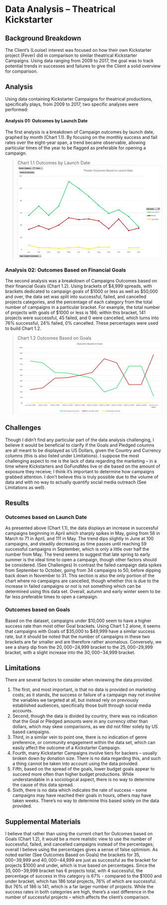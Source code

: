 # **Data Analysis – Theatrical Kickstarter**
## **Background Breakdown**
The Client’s (Louise) interest was focused on how their own Kickstarter project (Fever) did in comparison to similar theatrical Kickstarter Campaigns. Using data ranging from 2009 to 2017, the goal was to track potential trends in successes and failures to give the Client a solid overview for comparison.
## **Analysis**
Using data containing Kickstarter Campaigns for theatrical productions, specifically plays, from 2009 to 2017, two specific analyses were performed:
#### Analysis 01: Outcomes by Launch Date
The first analysis is a breakdown of Campaign outcomes by launch date, graphed by month (Chart 1.1). By focusing on the monthly success and fail rates over the eight-year span, a trend became observable, allowing particular times of the year to be flagged as preferable for opening a campaign. 
>Chart 1.1 Outcomes by Launch Date
![Outcomes by Launch Date](https://github.com/ltkdobbs/module01-challenge/blob/main/Theater_Outcomes_vs_Launch.png)
### Analysis 02: Outcomes Based on Financial Goals
The second analysis was a breakdown of Campaigns Outcomes based on their financial Goals (Chart 1.2). Using brackets of $4,999 spreads, with brackets dedicated to campaign goals of $1000 or less as well as $50,000 and over, the data set was split into successful, failed, and cancelled projects categories, and the percentage of each category from the total number of campaigns in a particular bracket. For example, the total number of projects with goals of $1000 or less is 186; within this bracket, 141 projects were successful, 45 failed, and 0 were cancelled, which turns into 76% successful, 24% failed, 0% cancelled. These percentages were used to build Chart 1.2.
>Chart 1.2 Outcomes Based on Goals
![Outcomes Based on Goals](https://github.com/ltkdobbs/module01-challenge/blob/main/Outcomes_vs_Goals.png)
## **Challenges**
Though I didn’t find any particular part of the data analysis challenging, I believe it would be beneficial to clarify if the Goals and Pledged columns are all meant to be displayed as US Dollars, given the Country and Currency columns (this is also listed under Limitations).
I suppose the most challenging aspect to me is the lack of data regarding the marketing – in a time where Kickstarters and GoFundMes live or die based on the amount of exposure they receive; I think it’s important to determine how campaigns grabbed attention. I don’t believe this is truly possible due to the volume of data and with no way to actually quantify social media outreach (See Limitations as well).
## **Results**
### Outcomes based on Launch Date
As presented above (Chart 1.1), the data displays an increase in successful campaigns beginning in April which sharply spikes in May, going from 56 in March to 71 in April, and 111 in May. The trend dips slightly in June at 100 campaigns, and steadily decreasing as time passes until reaching 59 successful campaigns in September, which is only a little over half the number from May. The trend seems to suggest that late spring to early summer is the ideal time to open a campaign, though other factors should be considered. (See Challenges)
In contrast the failed campaign data spikes from September to October, going from 34 campaigns to 50, before dipping back down in November to 31. This section is also the only portion of the chart where no campaigns are cancelled, though whether this is due to the increase in failed campaigns or not is not something which can be determined using this data set. Overall, autumn and early winter seem to be far less preferable times to open a campaign.
### Outcomes based on Goals
Based on the dataset, campaigns under $10,000 seem to have a higher success rate than most other Goal brackets. Using Chart 1.2 alone, it seems that campaigns with Goals of $35,000 to $49,999 have a similar success rate, but it should be noted that the number of campaigns in these two brackets are far smaller and are therefore rather anomalous. Conversely, we see a sharp dip from the $20,000-$24,999 bracket to the $25,000-$29,999 bracket, with a slight increase into the $30,000-$34,999 bracket. 
## **Limitations**
There are several factors to consider when reviewing the data provided. 
1)	The first, and most important, is that no data is provided on marketing costs; as it stands, the success or failure of a campaign may not involve the variables we targeted at all, but instead rely on previously established audiences, specifically those built through social media accounts.
2)	Second, though the data is divided by country, there was no indication that the Goal or Pledged amounts were in any currency other than dollars, which may skew comparisons, as we did not filter solely by US based campaigns. 
3)	Third, in a similar vein to point one, there is no indication of genre preference, or community engagement within the data set, which can easily affect the outcome of a Kickstarter Campaign.
4)	Fourth, many Kickstarter Campaigns involve tiers for backers – usually broken down by donation size. There is no data regarding this, and such a thing cannot be taken into account using the data provided.
5)	Fifth, based on the spread of the goals, lower budget goals appear to succeed more often than higher budget productions. While understandable in a sociological aspect, there is no way to determine the cause of this data spread.
6)	Sixth, there is no data which indicates the rate of success – some campaigns may have reached their goals in hours, others may have taken weeks. There’s no way to determine this based solely on the data provided.
## **Supplemental Materials**
I believe that rather than using the current chart for Outcomes based on Goals (Chart 1.2), it would be a more realistic view to use the number of successful, failed, and cancelled campaigns instead of the percentages; overall I believe using the percentages gives a sense of false optimism. As noted earlier (See Outcomes Based on Goals) the brackets for $35,000-$39,999 and $40,000-$44,999 are just as successful as the bracket for projects $1000 and under, which is true based on percentages. Since the $35,000-$39,999 bracket has 6 projects total, with 4 successful, the percentage of success in this category is 67% - compared to the $1000 and under bracket, which has 186 total projects, 76% of which are successful. But 76% of 186 is 141, which is a far larger number of projects. While the success rates in both categories are high, there’s a vast difference in the number of successful projects – which affects the client’s comparison.
